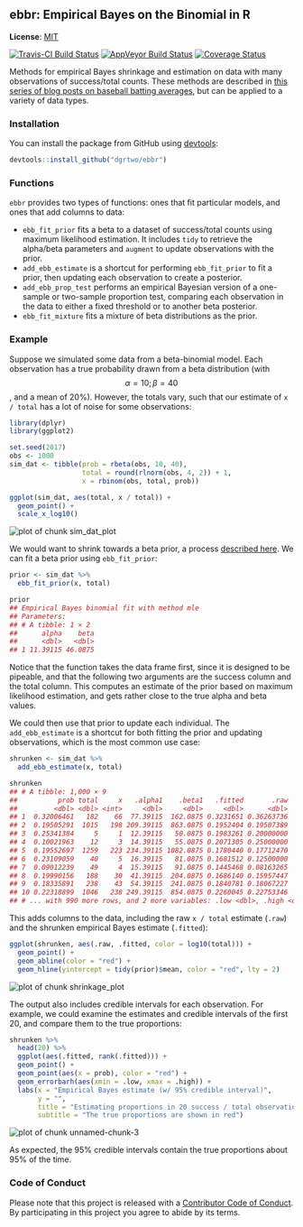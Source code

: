 <!-- README.md is generated from README.Rmd. Please edit that file -->



ebbr: Empirical Bayes on the Binomial in R
----------

**License**: [MIT](https://opensource.org/licenses/MIT)

[![Travis-CI Build Status](https://travis-ci.org/dgrtwo/ebbr.svg?branch=master)](https://travis-ci.org/dgrtwo/ebbr)
[![AppVeyor Build Status](https://ci.appveyor.com/api/projects/status/github/dgrtwo/ebbr?branch=master&svg=true)](https://ci.appveyor.com/project/dgrtwo/ebbr)
[![Coverage Status](https://img.shields.io/codecov/c/github/dgrtwo/ebbr/master.svg)](https://codecov.io/github/dgrtwo/ebbr?branch=master)

Methods for empirical Bayes shrinkage and estimation on data with many observations of success/total counts. These methods are described in [this series of blog posts on baseball batting averages](varianceexplained.org/r/ebbr-package), but can be applied to a variety of data types.

### Installation

You can install the package from GitHub using [devtools](https://CRAN.R-project.org/package=devtools):


```r
devtools::install_github("dgrtwo/ebbr")
```

### Functions

`ebbr` provides two types of functions: ones that fit particular models, and ones that add columns to data:

* `ebb_fit_prior` fits a beta to a dataset of success/total counts using maximum likelihood estimation. It includes `tidy` to retrieve the alpha/beta parameters and `augment` to update observations with the prior.
* `add_ebb_estimate` is a shortcut for performing `ebb_fit_prior` to fit a prior, then updating each observation to create a posterior.
* `add_ebb_prop_test` performs an empirical Bayesian version of a one-sample or two-sample proportion test, comparing each observation in the data to either a fixed threshold or to another beta posterior.
* `ebb_fit_mixture` fits a mixture of beta distributions as the prior.

### Example

Suppose we simulated some data from a beta-binomial model. Each observation has a true probability drawn from a beta distribution (with $$\alpha=10;\beta=40$$, and a mean of 20%). However, the totals vary, such that our estimate of `x / total` has a lot of noise for some observations:


```r
library(dplyr)
library(ggplot2)

set.seed(2017)
obs <- 1000
sim_dat <- tibble(prob = rbeta(obs, 10, 40),
                  total = round(rlnorm(obs, 4, 2)) + 1,
                  x = rbinom(obs, total, prob))
```


```r
ggplot(sim_dat, aes(total, x / total)) +
  geom_point() +
  scale_x_log10()
```

![plot of chunk sim_dat_plot](README-sim_dat_plot-1.png)

We would want to shrink towards a beta prior, a process [described here](http://varianceexplained.org/r/empirical_bayes_baseball/). We can fit a beta prior using `ebb_fit_prior`:


```r
prior <- sim_dat %>%
  ebb_fit_prior(x, total)

prior
## Empirical Bayes binomial fit with method mle 
## Parameters:
## # A tibble: 1 × 2
##      alpha    beta
##      <dbl>   <dbl>
## 1 11.39115 46.0875
```

Notice that the function takes the data frame first, since it is designed to be pipeable, and that the following two arguments are the success column and the total column. This computes an estimate of the prior based on maximum likelihood estimation, and gets rather close to the true alpha and beta values.

We could then use that prior to update each individual. The `add_ebb_estimate` is a shortcut for both fitting the prior and updating observations, which is the most common use case:


```r
shrunken <- sim_dat %>%
  add_ebb_estimate(x, total)

shrunken
## # A tibble: 1,000 × 9
##          prob total     x   .alpha1    .beta1   .fitted       .raw
##         <dbl> <dbl> <int>     <dbl>     <dbl>     <dbl>      <dbl>
## 1  0.32006461   182    66  77.39115  162.0875 0.3231651 0.36263736
## 2  0.19505291  1015   198 209.39115  863.0875 0.1952404 0.19507389
## 3  0.25341384     5     1  12.39115   50.0875 0.1983261 0.20000000
## 4  0.10021963    12     3  14.39115   55.0875 0.2071305 0.25000000
## 5  0.19552697  1259   223 234.39115 1082.0875 0.1780440 0.17712470
## 6  0.23109059    40     5  16.39115   81.0875 0.1681512 0.12500000
## 7  0.09012239    49     4  15.39115   91.0875 0.1445468 0.08163265
## 8  0.19990156   188    30  41.39115  204.0875 0.1686140 0.15957447
## 9  0.18335891   238    43  54.39115  241.0875 0.1840781 0.18067227
## 10 0.22318899  1046   238 249.39115  854.0875 0.2260045 0.22753346
## # ... with 990 more rows, and 2 more variables: .low <dbl>, .high <dbl>
```

This adds columns to the data, including the raw `x / total` estimate (`.raw`) and the shrunken empirical Bayes estimate (`.fitted`):


```r
ggplot(shrunken, aes(.raw, .fitted, color = log10(total))) +
  geom_point() +
  geom_abline(color = "red") +
  geom_hline(yintercept = tidy(prior)$mean, color = "red", lty = 2)
```

![plot of chunk shrinkage_plot](README-shrinkage_plot-1.png)

The output also includes credible intervals for each observation. For example, we could examine the estimates and credible intervals of the first 20, and compare them to the true proportions:


```r
shrunken %>%
  head(20) %>%
  ggplot(aes(.fitted, rank(.fitted))) +
  geom_point() +
  geom_point(aes(x = prob), color = "red") +
  geom_errorbarh(aes(xmin = .low, xmax = .high)) +
  labs(x = "Empirical Bayes estimate (w/ 95% credible interval)",
       y = "",
       title = "Estimating proportions in 20 success / total observations",
       subtitle = "The true proportions are shown in red")
```

![plot of chunk unnamed-chunk-3](README-unnamed-chunk-3-1.png)

As expected, the 95% credible intervals contain the true proportions about 95% of the time.

### Code of Conduct

Please note that this project is released with a [Contributor Code of Conduct](CONDUCT.md). By participating in this project you agree to abide by its terms.
